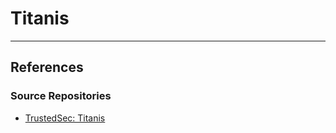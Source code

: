 # Titanis

---
## References

### Source Repositories

- [TrustedSec: Titanis](https://github.com/trustedsec/Titanis)